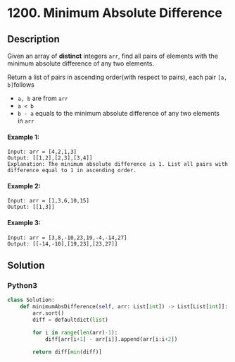 # 1200. Minimum Absolute Difference


## Description
Given an array of **distinct** integers `arr`, find all pairs of elements with the minimum absolute difference of any two elements.

Return a list of pairs in ascending order(with respect to pairs), each pair `[a, b]`follows

-   `a, b` are from `arr`
-   `a < b`
-   `b - a` equals to the minimum absolute difference of any two elements in `arr`

#### Example 1:
```
Input: arr = [4,2,1,3]
Output: [[1,2],[2,3],[3,4]]
Explanation: The minimum absolute difference is 1. List all pairs with difference equal to 1 in ascending order.
```

#### Example 2:
```
Input: arr = [1,3,6,10,15]
Output: [[1,3]]
```

#### Example 3:
```
Input: arr = [3,8,-10,23,19,-4,-14,27]
Output: [[-14,-10],[19,23],[23,27]]
```


## Solution

### Python3
```python
class Solution:
    def minimumAbsDifference(self, arr: List[int]) -> List[List[int]]:
        arr.sort()
        diff = defaultdict(list)

        for i in range(len(arr)-1):
            diff[arr[i+1] - arr[i]].append(arr[i:i+2])
        
        return diff[min(diff)]
```
